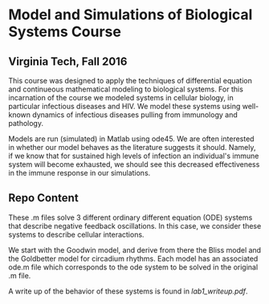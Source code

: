# Model and Simulations of Biological Systems Course
## Virginia Tech, Fall 2016
This course was designed to apply the techniques of differential equation and continueous mathematical modeling to biological systems. For this incarnation of the course we modeled systems in cellular biology, in particular infectious diseases and HIV. We model these systems using well-known dynamics of infectious diseases pulling from immunology and pathology. 

Models are run (simulated) in Matlab using ode45. We are often interested in whether our model behaves as the literature suggests it should. Namely, if we know that for sustained high levels of infection an individual's immune system will become exhausted, we should see this decreased effectiveness in the immune response in our simulations. 

## Repo Content

These .m files solve 3 different ordinary different equation (ODE) systems that describe negative feedback oscillations. In this case, we consider these systems to describe cellular interactions. 

We start with the Goodwin model, and derive from there the Bliss model and the Goldbetter model for circadium rhythms. 
Each model has an associated ode.m file which corresponds to the ode system to be solved in the original .m file. 

A write up of the behavior of these systems is found in *lab1_writeup.pdf*.

